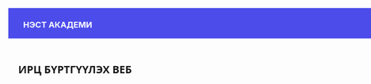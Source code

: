  <!DOCTYPE html>
<html lang="en">
<head>
<style>
.box{
    background-color: rgb(76, 76, 235);
    height: 60px;
    width: 10000px;
    color: white;
    padding: 1px;
    padding-left: 30px;
}
.box1{
        display: flex;
      text-align: center;
      gap: 10px;
      width: 830px;
      height: 550px;
      background-color: ;
      padding: 20px;
      font-family: system-ui, -apple-system, BlinkMacSystemFont, 'Segoe UI', Roboto, Oxygen, Ubuntu, Cantarell, 'Open Sans', 'Helvetica Neue', sans-serif;




}


   


</style>
</head>
<body>
    <div class="box">
       <h3>НЭСТ АКАДЕМИ</h3> </div>
       <div class="box1">
        <h2>ИРЦ БҮРТГҮҮЛЭХ ВЕБ</h2> </div>
</body>

</html>